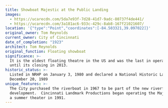 ```yaml
---
title: Showboat Majestic at the Public Landing
images:
  - https://ucarecdn.com/5da7e93f-7d28-41d7-9adc-80737f4de441/
  - https://ucarecdn.com/3a181ac6-933c-429c-8ab8-167f21021607/
location: '{"type":"Point","coordinates":[-84.503321,39.097022]}'
original_owner: Tom Reynolds
current_owner: City of Cincinnati
date_of_completion: "1923"
architect: Tom Reynolds
original_function: Floating showboat
significance: >-
  It is the oldest floating theatre in the US and was the last in operation
  until its closing in 2013.
historic_status: >-
  Listed in NRHP on January 3, 1980 and declared a National Historic Landmark on
  December 20, 1989
unique_features: >-
  The City purchased the riverboat in 1967 to be part of the new riverfront
  development.  Cincinnati Landmark Productions began operating the Majestic as
  a summer theater in 1991.
---
```

